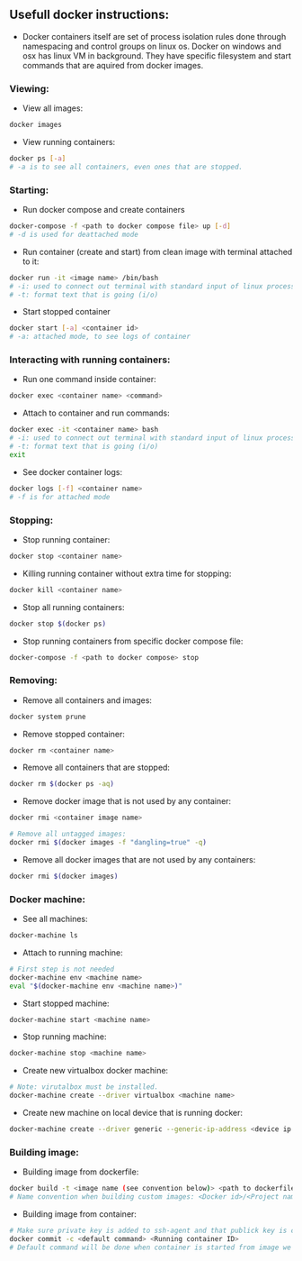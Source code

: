 ## Usefull docker instructions:
* Docker containers itself are set of process isolation rules done through namespacing and control groups on linux os. Docker on windows and osx has linux VM in background. They have specific filesystem and start commands that are aquired from docker images.



### Viewing:
* View all images:
``` bash
docker images
```

* View running containers:
``` bash
docker ps [-a]
# -a is to see all containers, even ones that are stopped.
```



### Starting:
* Run docker compose and create containers
``` bash
docker-compose -f <path to docker compose file> up [-d] 
# -d is used for deattached mode
```

* Run container (create and start) from clean image with terminal attached to it:
``` bash
docker run -it <image name> /bin/bash
# -i: used to connect out terminal with standard input of linux process in wich out container is run
# -t: format text that is going (i/o)
```

* Start stopped container
``` bash
docker start [-a] <container id>
# -a: attached mode, to see logs of container
```



### Interacting with running containers:
* Run one command inside container:
``` bash
docker exec <container name> <command>
```

* Attach to container and run commands:
``` bash
docker exec -it <container name> bash
# -i: used to connect out terminal with standard input of linux process in wich out container is run
# -t: format text that is going (i/o)
exit
```

* See docker container logs:
``` bash
docker logs [-f] <container name>
# -f is for attached mode
```



### Stopping:
* Stop running container:
``` bash
docker stop <container name>
```

* Killing running container without extra time for stopping:
``` bash
docker kill <container name>
```

* Stop all running containers:
``` bash
docker stop $(docker ps)
```

* Stop running containers from specific docker compose file:
``` bash
docker-compose -f <path to docker compose> stop
```



### Removing:
* Remove all containers and images:
``` bash
docker system prune
```

* Remove stopped container:
``` bash
docker rm <container name>
```

* Remove all containers that are stopped:
``` bash
docker rm $(docker ps -aq)
```

* Remove docker image that is not used by any container:
``` bash
docker rmi <container image name>

# Remove all untagged images:
docker rmi $(docker images -f "dangling=true" -q)
```

* Remove all docker images that are not used by any containers:
``` bash
docker rmi $(docker images)
```



### Docker machine:
* See all machines:
``` bash
docker-machine ls
```

* Attach to running machine:
``` bash
# First step is not needed
docker-machine env <machine name>
eval "$(docker-machine env <machine name>)"
```

* Start stopped machine:
``` bash
docker-machine start <machine name>
```

* Stop running machine:
``` bash
docker-machine stop <machine name>
```

* Create new virtualbox docker machine:
 ``` bash
# Note: virutalbox must be installed.
docker-machine create --driver virtualbox <machine name>
```

* Create new machine on local device that is running docker:
``` bash
docker-machine create --driver generic --generic-ip-address <device ip address> --generic-ssh-user <username on device> --generic-ssh-key <path to ssh key> --engine-storage-driver overlay2 <machine name>
```



### Building image:
* Building image from dockerfile:
``` bash
docker build -t <image name (see convention below)> <path to dockerfile>
# Name convention when building custom images: <Docker id>/<Project name>:<version>
```

* Building image from container:
``` bash
# Make sure private key is added to ssh-agent and that publick key is copied to targeted device.
docker commit -c <default command> <Running container ID>
# Default command will be done when container is started from image we are creating. eg: 'CMD ["echo Hello world!"]'
```
